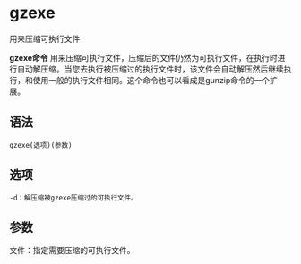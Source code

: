 gzexe
===

用来压缩可执行文件


**gzexe命令** 用来压缩可执行文件，压缩后的文件仍然为可执行文件，在执行时进行自动解压缩。当您去执行被压缩过的执行文件时，该文件会自动解压然后继续执行，和使用一般的执行文件相同。这个命令也可以看成是gunzip命令的一个扩展。

##  语法

```
gzexe(选项)(参数)
```

##  选项

```
-d：解压缩被gzexe压缩过的可执行文件。
```

##  参数

文件：指定需要压缩的可执行文件。


